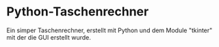 # Python-Taschenrechner
Ein simper Taschenrechner, erstellt mit Python und dem Module "tkinter" mit der die GUI erstellt wurde.

